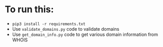# To run this:
- `pip3 install -r requirements.txt`
- Use `validate_domains.py` code to validate domains
- Use `get_domain_info.py` code to get various domain information from WHOIS